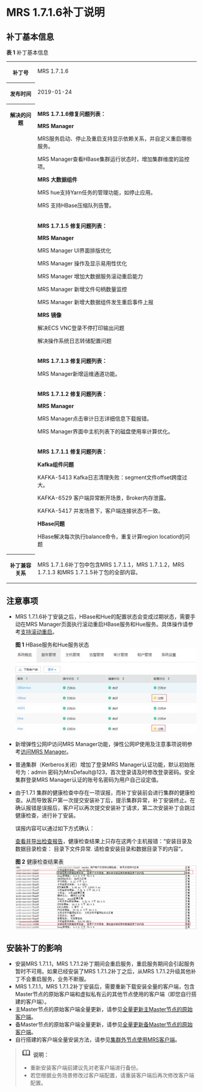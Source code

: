 # MRS 1.7.1.6补丁说明<a name="ZH-CN_TOPIC_0173397710"></a>

## 补丁基本信息<a name="section918210179183"></a>

**表 1**  补丁基本信息

<a name="table884969161914"></a>
<table><tbody><tr id="row1285014971914"><th class="firstcol" valign="top" width="15%" id="mcps1.2.3.1.1"><p id="p132483032011"><a name="p132483032011"></a><a name="p132483032011"></a>补丁号</p>
</th>
<td class="cellrowborder" valign="top" width="85%" headers="mcps1.2.3.1.1 "><p id="p024815013203"><a name="p024815013203"></a><a name="p024815013203"></a>MRS 1.7.1.6</p>
</td>
</tr>
<tr id="row13850119191916"><th class="firstcol" valign="top" width="15%" id="mcps1.2.3.2.1"><p id="p524890182020"><a name="p524890182020"></a><a name="p524890182020"></a>发布时间</p>
</th>
<td class="cellrowborder" valign="top" width="85%" headers="mcps1.2.3.2.1 "><p id="p22491020204"><a name="p22491020204"></a><a name="p22491020204"></a>2019-01-24</p>
</td>
</tr>
<tr id="row15661112573315"><th class="firstcol" rowspan="5" valign="top" width="15%" id="mcps1.2.3.3.1"><p id="p112494082012"><a name="p112494082012"></a><a name="p112494082012"></a>解决的问题</p>
</th>
<td class="cellrowborder" valign="top" width="85%" headers="mcps1.2.3.3.1 "><p id="p1893411016419"><a name="p1893411016419"></a><a name="p1893411016419"></a><strong id="b14441152817392"><a name="b14441152817392"></a><a name="b14441152817392"></a>MRS 1.7.1.6修复问题列表：</strong></p>
<p id="p49342003419"><a name="p49342003419"></a><a name="p49342003419"></a><strong id="b129346019415"><a name="b129346019415"></a><a name="b129346019415"></a>MRS Manager</strong></p>
<p id="p49341201143"><a name="p49341201143"></a><a name="p49341201143"></a>MRS服务启动、停止及重启支持显示依赖关系，并自定义重启哪些服务。</p>
<p id="p6934908418"><a name="p6934908418"></a><a name="p6934908418"></a>MRS Manager查看HBase集群运行状态时，增加集群维度的监控项。</p>
<p id="p1093470748"><a name="p1093470748"></a><a name="p1093470748"></a><strong id="b19157121161811"><a name="b19157121161811"></a><a name="b19157121161811"></a>MRS 大数据组件</strong></p>
<p id="p5934906416"><a name="p5934906416"></a><a name="p5934906416"></a>MRS hue支持Yarn任务的管理功能，如停止应用。</p>
<p id="p15934190749"><a name="p15934190749"></a><a name="p15934190749"></a>MRS 支持HBase压缩队列告警。</p>
</td>
</tr>
<tr id="row1669315403315"><td class="cellrowborder" valign="top" headers="mcps1.2.3.3.1 "><p id="p182541425543"><a name="p182541425543"></a><a name="p182541425543"></a><strong id="b105041224203918"><a name="b105041224203918"></a><a name="b105041224203918"></a>MRS 1.7.1.5 修复问题列表：</strong></p>
<p id="p4254825848"><a name="p4254825848"></a><a name="p4254825848"></a><strong id="b72548257412"><a name="b72548257412"></a><a name="b72548257412"></a>MRS Manager</strong></p>
<p id="p125410251349"><a name="p125410251349"></a><a name="p125410251349"></a>MRS Manager UI界面排版优化</p>
<p id="p72541251047"><a name="p72541251047"></a><a name="p72541251047"></a>MRS Manager 操作及显示易用性优化</p>
<p id="p18254112517415"><a name="p18254112517415"></a><a name="p18254112517415"></a>MRS Manager 增加大数据服务滚动重启能力</p>
<p id="p142544251447"><a name="p142544251447"></a><a name="p142544251447"></a>MRS Manager 新增文件句柄数量监控</p>
<p id="p1625410257416"><a name="p1625410257416"></a><a name="p1625410257416"></a>MRS Manager 新增大数据组件发生重启事件上报</p>
<p id="p1725422513418"><a name="p1725422513418"></a><a name="p1725422513418"></a><strong id="b9254132518415"><a name="b9254132518415"></a><a name="b9254132518415"></a>MRS 镜像</strong></p>
<p id="p925510251247"><a name="p925510251247"></a><a name="p925510251247"></a>解决ECS VNC登录不停打印输出问题</p>
<p id="p1525522511418"><a name="p1525522511418"></a><a name="p1525522511418"></a>解决操作系统日志转储配置问题</p>
</td>
</tr>
<tr id="row871417448378"><td class="cellrowborder" valign="top" headers="mcps1.2.3.3.1 "><p id="p425520251643"><a name="p425520251643"></a><a name="p425520251643"></a><strong id="b10192157182414"><a name="b10192157182414"></a><a name="b10192157182414"></a>MRS 1.7.1.3 修复问题列表：</strong></p>
<p id="p783228153819"><a name="p783228153819"></a><a name="p783228153819"></a>MRS Manager新增运维通道功能。</p>
</td>
</tr>
<tr id="row326134219379"><td class="cellrowborder" valign="top" headers="mcps1.2.3.3.1 "><p id="p162556255413"><a name="p162556255413"></a><a name="p162556255413"></a><strong id="b118616122518"><a name="b118616122518"></a><a name="b118616122518"></a>MRS 1.7.1.2 修复问题列表：</strong></p>
<p id="p1925572514416"><a name="p1925572514416"></a><a name="p1925572514416"></a><strong id="b1325516251840"><a name="b1325516251840"></a><a name="b1325516251840"></a>MRS Manager</strong></p>
<p id="p1925514255415"><a name="p1925514255415"></a><a name="p1925514255415"></a>MRS Manager点击审计日志详细信息下载报错。</p>
<p id="p633681863810"><a name="p633681863810"></a><a name="p633681863810"></a>MRS Manager界面中主机列表下的磁盘使用率计算优化。</p>
</td>
</tr>
<tr id="row19430103563710"><td class="cellrowborder" valign="top" headers="mcps1.2.3.3.1 "><p id="p1925515251943"><a name="p1925515251943"></a><a name="p1925515251943"></a><strong id="b6538134492520"><a name="b6538134492520"></a><a name="b6538134492520"></a>MRS 1.7.1.1 修复问题列表：</strong></p>
<p id="p19255152510419"><a name="p19255152510419"></a><a name="p19255152510419"></a><strong id="b725502513410"><a name="b725502513410"></a><a name="b725502513410"></a>Kafka组件问题</strong></p>
<p id="p325513251341"><a name="p325513251341"></a><a name="p325513251341"></a>KAFKA-5413 Kafka日志清理失败：segment文件offset跨度过大。</p>
<p id="p5255325349"><a name="p5255325349"></a><a name="p5255325349"></a>KAFKA-6529 客户端异常断开场景，Broker内存泄露。</p>
<p id="p2255102513411"><a name="p2255102513411"></a><a name="p2255102513411"></a>KAFKA-5417 并发场景下，客户端连接状态不一致。</p>
<p id="p1225582515415"><a name="p1225582515415"></a><a name="p1225582515415"></a><strong id="b1825517258413"><a name="b1825517258413"></a><a name="b1825517258413"></a>HBase问题</strong></p>
<p id="p2255182516412"><a name="p2255182516412"></a><a name="p2255182516412"></a>HBase解决每次执行balance命令，重复计算region location的问题</p>
</td>
</tr>
<tr id="row17850997197"><th class="firstcol" valign="top" width="15%" id="mcps1.2.3.8.1"><p id="p32491008208"><a name="p32491008208"></a><a name="p32491008208"></a>补丁兼容关系</p>
</th>
<td class="cellrowborder" valign="top" width="85%" headers="mcps1.2.3.8.1 "><p id="p1432955315501"><a name="p1432955315501"></a><a name="p1432955315501"></a>MRS 1.7.1.6补丁包中包含MRS 1.7.1.1，MRS 1.7.1.2，MRS 1.7.1.3 和MRS 1.7.1.5补丁包的全部内容。</p>
</td>
</tr>
</tbody>
</table>

## 注意事项<a name="section1429338144017"></a>

-   MRS 1.7.1.6补丁安装之后，HBase和Hue的配置状态会变成过期状态，需要手动在MRS Manager页面执行滚动重启HBase服务和Hue服务。具体操作请参考[支持滚动重启](支持滚动重启.md)。

    **图 1**  HBase服务和Hue服务状态<a name="fig95753312814"></a>  
    ![](figures/HBase服务和Hue服务状态.jpg "HBase服务和Hue服务状态")

-   新增弹性公网IP访问MRS Manager功能，弹性公网IP使用及注意事项说明参考[访问MRS Manager](访问MRS-Manager.md)。
-   普通集群（Kerberos关闭）增加了登录MRS Manager认证功能，默认初始账号为：admin 密码为MrsDefault@123，首次登录请及时修改登录密码。安全集群登录MRS Manager认证的账号名密码为用户自己设定值。
-   由于1.7.1 集群的健康检查中存在一项误报，而补丁安装前会进行集群的健康检查。从而导致客户第一次提交安装补丁后，提示集群异常，补丁安装终止。在确认报错是误报后，客户可以再次提交安装补丁请求，第二次安装补丁会跳过健康检查，进行补丁安装。

    误报内容可以通过如下方式确认：

    [查看并导出检查报告](查看并导出检查报告.md)，健康检查结果上只存在这两个主机报错：“安装目录及数据目录检查： 目录下文件异常. 请检查安装目录和数据目录下的内容“。

    **图 2**  健康检查结果表<a name="fig033313431914"></a>  
    ![](figures/健康检查结果表.png "健康检查结果表")


## 安装补丁的影响<a name="section14929154819188"></a>

-   安装MRS 1.7.1.1，MRS 1.7.1.2补丁期间会重启服务，重启服务期间会引起服务暂时不可用。如果已经安装了MRS 1.7.1.2补丁之后，从MRS 1.7.1.2升级其他补丁不会重启服务，业务不断服。
-   MRS 1.7.1.1，MRS 1.7.1.2补丁安装后，需要重新下载安装全量的客户端，包含Master节点的原始客户端和虚拟私有云的其他节点使用的客户端（即您自行搭建的客户端）。
-   主Master节点的原始客户端全量更新，请参见[全量更新主Master节点的原始客户端](更新客户端.md#section92959464575)。
-   备Master节点的原始客户端全量更新，请参见[全量更新备Master节点的原始客户端](更新客户端.md#section1129715468573)。
-   自行搭建的客户端全量安装方法，请参见[集群外节点使用MRS客户端](集群外节点使用MRS客户端.md)。

>![](public_sys-resources/icon-note.gif) **说明：**   
>-   重新安装客户端前建议先对老客户端进行备份。  
>-   若您根据业务场景修改过客户端配置，请重装客户端后再次修改客户端配置。  

